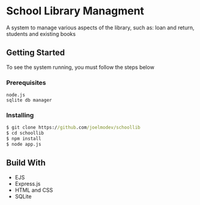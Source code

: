 # School Library Managment
A system to manage various aspects of the library, such as: loan and return, students and existing books 

## Getting Started 
To see the system running, you must follow the steps below
### Prerequisites
```
node.js 
sqlite db manager 
```
### Installing
```cmd
$ git clone https://github.com/joelmodev/schoollib
$ cd schoollib
$ npm install
$ node app.js
```
## Build With
- EJS 
- Express.js
- HTML and CSS
- SQLite
